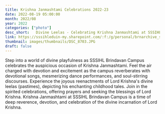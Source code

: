 ```yaml
---
title: Krishna Janmashtami Celebrations 2022-23
date: 2022-08-19 05:00:00
month: 2022/08
year: 2022
categories: ["photo"]
desc_short:   Divine Leelas - Celebrating Krishna Janmashtami at SSSIHL Brindavan Campus.
link: https://sssihleduin-my.sharepoint.com/:f:/g/personal/brnarchive_sssihl_edu_in/Ev2PjIj1AptKjZpt67lh1hYBOe0oxYYmhTZVrdwtxG-RlQ?e=hrP55o
thumbnail: images/thumbnails/DSC_8703.JPG
draft: false
---
```


  Step into a world of divine playfulness as SSSIHL Brindavan Campus celebrates the auspicious occasion of Krishna Janmashtami. Feel the air charged with devotion and excitement as the campus reverberates with devotional songs, mesmerizing dance performances, and soul-stirring discourses. Experience the joyous reenactments of Lord Krishna's divine leelas (pastimes), depicting his enchanting childhood tales. Join in the spirited celebrations, offering prayers and seeking the blessings of Lord Krishna. Krishna Janmashtami at SSSIHL Brindavan Campus is a time of deep reverence, devotion, and celebration of the divine incarnation of Lord Krishna.
